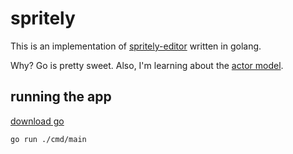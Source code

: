 # spritely

This is an implementation of [spritely-editor](https://github.com/dfirebaugh/spritely-editor) written in golang.

Why? Go is pretty sweet. Also, I'm learning about the [actor model](https://en.wikipedia.org/wiki/Actor_model).

## running the app
[download go](https://go.dev/dl/)

`go run ./cmd/main`

